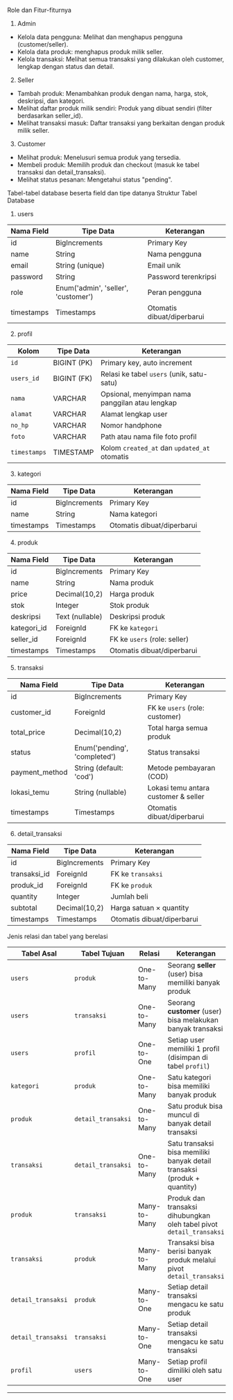 Role dan Fitur-fiturnya

 1. Admin
-  Kelola data pengguna: Melihat dan menghapus pengguna (customer/seller).
-  Kelola data produk: menghapus produk milik seller.
-  Kelola transaksi: Melihat semua transaksi yang dilakukan oleh customer, lengkap dengan status dan detail.
  
 2. Seller
-  Tambah produk: Menambahkan produk dengan nama, harga, stok, deskripsi, dan kategori.
-  Melihat daftar produk milik sendiri: Produk yang dibuat sendiri (filter berdasarkan seller_id).
-  Melihat transaksi masuk: Daftar transaksi yang berkaitan dengan produk milik seller.

 3. Customer
-  Melihat produk: Menelusuri semua produk yang tersedia.
-  Membeli produk: Memilih produk dan checkout (masuk ke tabel transaksi dan detail_transaksi).
-  Melihat status pesanan: Mengetahui status "pending".

Tabel-tabel database beserta field dan tipe datanya
Struktur Tabel Database

1. users

| Nama Field | Tipe Data                            | Keterangan              |
|------------|--------------------------------------|--------------------------|
| id         | BigIncrements                        | Primary Key             |
| name       | String                               | Nama pengguna           |
| email      | String (unique)                      | Email unik              |
| password   | String                               | Password terenkripsi    |
| role       | Enum('admin', 'seller', 'customer')  | Peran pengguna          |
| timestamps | Timestamps                           | Otomatis dibuat/diperbarui |

2. profil

| Kolom       | Tipe Data     | Keterangan                                      |
|-------------|---------------|-------------------------------------------------|
| `id`        | BIGINT (PK)   | Primary key, auto increment                     |
| `users_id`  | BIGINT (FK)   | Relasi ke tabel `users` (unik, satu-satu)       |
| `nama`      | VARCHAR       | Opsional, menyimpan nama panggilan atau lengkap |
| `alamat`    | VARCHAR       | Alamat lengkap user                             |
| `no_hp`     | VARCHAR       | Nomor handphone                                |
| `foto`      | VARCHAR       | Path atau nama file foto profil                 |
| `timestamps`| TIMESTAMP     | Kolom `created_at` dan `updated_at` otomatis    |

3. kategori

| Nama Field | Tipe Data     | Keterangan        |
|------------|---------------|-------------------|
| id         | BigIncrements | Primary Key       |
| name       | String        | Nama kategori     |
| timestamps | Timestamps    |       Otomatis dibuat/diperbarui            |

4. produk

| Nama Field  | Tipe Data       | Keterangan                          |
|-------------|-----------------|--------------------------------------|
| id          | BigIncrements   | Primary Key                          |
| name        | String          | Nama produk                          |
| price       | Decimal(10,2)   | Harga produk                         |
| stok        | Integer         | Stok produk                          |
| deskripsi   | Text (nullable) | Deskripsi produk                     |
| kategori_id | ForeignId       | FK ke `kategori`                     |
| seller_id   | ForeignId       | FK ke `users` (role: seller)         |
| timestamps  | Timestamps      | Otomatis dibuat/diperbarui           |

5. transaksi

| Nama Field     | Tipe Data                        | Keterangan                          |
|----------------|----------------------------------|--------------------------------------|
| id             | BigIncrements                   | Primary Key                         |
| customer_id    | ForeignId                       | FK ke `users` (role: customer)       |
| total_price    | Decimal(10,2)                   | Total harga semua produk             |
| status         | Enum('pending', 'completed')    | Status transaksi                     |
| payment_method | String (default: 'cod')         | Metode pembayaran (COD)             |
| lokasi_temu    | String (nullable)               | Lokasi temu antara customer & seller |
| timestamps     | Timestamps                      | Otomatis dibuat/diperbarui          |

6. detail_transaksi

| Nama Field    | Tipe Data     | Keterangan                       |
|---------------|---------------|-----------------------------------|
| id            | BigIncrements | Primary Key                      |
| transaksi_id  | ForeignId     | FK ke `transaksi`                |
| produk_id     | ForeignId     | FK ke `produk`                   |
| quantity      | Integer       | Jumlah beli                      |
| subtotal      | Decimal(10,2) | Harga satuan × quantity          |
| timestamps    | Timestamps    | Otomatis dibuat/diperbarui       |


Jenis relasi dan tabel yang berelasi

| Tabel Asal        | Tabel Tujuan         | Relasi         | Keterangan                                                                 |
|------------------|----------------------|----------------|----------------------------------------------------------------------------|
| `users`          | `produk`             | One-to-Many    | Seorang **seller** (user) bisa memiliki banyak produk                      |
| `users`          | `transaksi`          | One-to-Many    | Seorang **customer** (user) bisa melakukan banyak transaksi                |
| `users`          | `profil`             | One-to-One     | Setiap user memiliki 1 profil (disimpan di tabel `profil`)                 |
| `kategori`       | `produk`             | One-to-Many    | Satu kategori bisa memiliki banyak produk                                  |
| `produk`         | `detail_transaksi`   | One-to-Many    | Satu produk bisa muncul di banyak detail transaksi                         |
| `transaksi`      | `detail_transaksi`   | One-to-Many    | Satu transaksi bisa memiliki banyak detail transaksi (produk + quantity)   |
| `produk`         | `transaksi`          | Many-to-Many   | Produk dan transaksi dihubungkan oleh tabel pivot `detail_transaksi`      |
| `transaksi`      | `produk`             | Many-to-Many   | Transaksi bisa berisi banyak produk melalui pivot `detail_transaksi`      |
| `detail_transaksi` | `produk`           | Many-to-One    | Setiap detail transaksi mengacu ke satu produk                             |
| `detail_transaksi` | `transaksi`        | Many-to-One    | Setiap detail transaksi mengacu ke satu transaksi                          |
| `profil`         | `users`              | Many-to-One    | Setiap profil dimiliki oleh satu user                                      |

---
